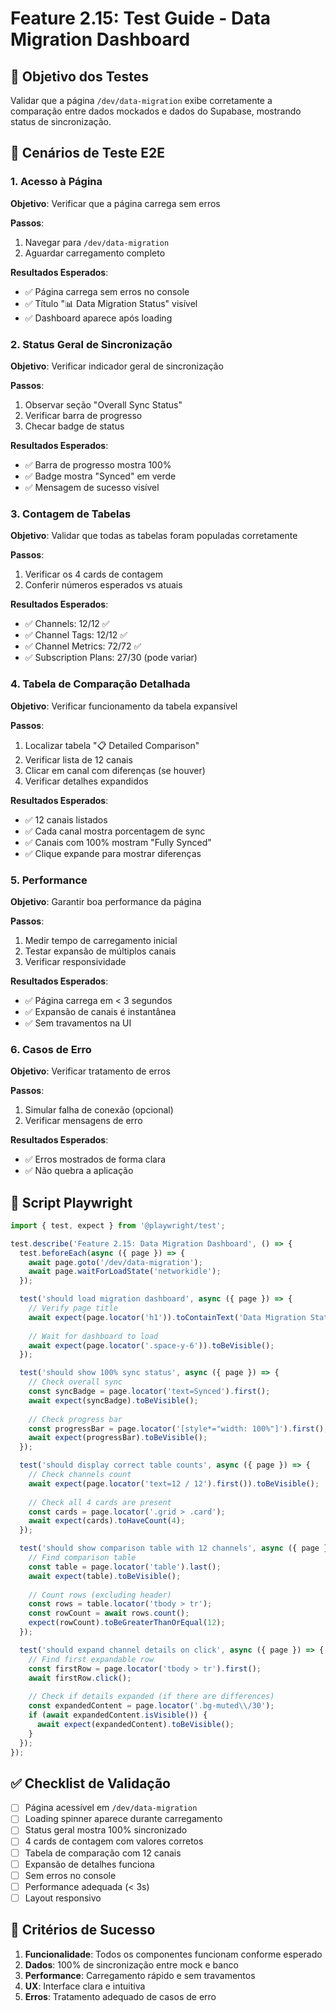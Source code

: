 # Feature 2.15: Test Guide - Data Migration Dashboard

## 🎯 Objetivo dos Testes
Validar que a página `/dev/data-migration` exibe corretamente a comparação entre dados mockados e dados do Supabase, mostrando status de sincronização.

## 🧪 Cenários de Teste E2E

### 1. Acesso à Página
**Objetivo**: Verificar que a página carrega sem erros

**Passos**:
1. Navegar para `/dev/data-migration`
2. Aguardar carregamento completo

**Resultados Esperados**:
- ✅ Página carrega sem erros no console
- ✅ Título "📊 Data Migration Status" visível
- ✅ Dashboard aparece após loading

### 2. Status Geral de Sincronização
**Objetivo**: Verificar indicador geral de sincronização

**Passos**:
1. Observar seção "Overall Sync Status"
2. Verificar barra de progresso
3. Checar badge de status

**Resultados Esperados**:
- ✅ Barra de progresso mostra 100%
- ✅ Badge mostra "Synced" em verde
- ✅ Mensagem de sucesso visível

### 3. Contagem de Tabelas
**Objetivo**: Validar que todas as tabelas foram populadas corretamente

**Passos**:
1. Verificar os 4 cards de contagem
2. Conferir números esperados vs atuais

**Resultados Esperados**:
- ✅ Channels: 12/12 ✅
- ✅ Channel Tags: 12/12 ✅
- ✅ Channel Metrics: 72/72 ✅
- ✅ Subscription Plans: 27/30 (pode variar)

### 4. Tabela de Comparação Detalhada
**Objetivo**: Verificar funcionamento da tabela expansível

**Passos**:
1. Localizar tabela "📋 Detailed Comparison"
2. Verificar lista de 12 canais
3. Clicar em canal com diferenças (se houver)
4. Verificar detalhes expandidos

**Resultados Esperados**:
- ✅ 12 canais listados
- ✅ Cada canal mostra porcentagem de sync
- ✅ Canais com 100% mostram "Fully Synced"
- ✅ Clique expande para mostrar diferenças

### 5. Performance
**Objetivo**: Garantir boa performance da página

**Passos**:
1. Medir tempo de carregamento inicial
2. Testar expansão de múltiplos canais
3. Verificar responsividade

**Resultados Esperados**:
- ✅ Página carrega em < 3 segundos
- ✅ Expansão de canais é instantânea
- ✅ Sem travamentos na UI

### 6. Casos de Erro
**Objetivo**: Verificar tratamento de erros

**Passos**:
1. Simular falha de conexão (opcional)
2. Verificar mensagens de erro

**Resultados Esperados**:
- ✅ Erros mostrados de forma clara
- ✅ Não quebra a aplicação

## 📝 Script Playwright

```typescript
import { test, expect } from '@playwright/test';

test.describe('Feature 2.15: Data Migration Dashboard', () => {
  test.beforeEach(async ({ page }) => {
    await page.goto('/dev/data-migration');
    await page.waitForLoadState('networkidle');
  });

  test('should load migration dashboard', async ({ page }) => {
    // Verify page title
    await expect(page.locator('h1')).toContainText('Data Migration Status');
    
    // Wait for dashboard to load
    await expect(page.locator('.space-y-6')).toBeVisible();
  });

  test('should show 100% sync status', async ({ page }) => {
    // Check overall sync
    const syncBadge = page.locator('text=Synced').first();
    await expect(syncBadge).toBeVisible();
    
    // Check progress bar
    const progressBar = page.locator('[style*="width: 100%"]').first();
    await expect(progressBar).toBeVisible();
  });

  test('should display correct table counts', async ({ page }) => {
    // Check channels count
    await expect(page.locator('text=12 / 12').first()).toBeVisible();
    
    // Check all 4 cards are present
    const cards = page.locator('.grid > .card');
    await expect(cards).toHaveCount(4);
  });

  test('should show comparison table with 12 channels', async ({ page }) => {
    // Find comparison table
    const table = page.locator('table').last();
    await expect(table).toBeVisible();
    
    // Count rows (excluding header)
    const rows = table.locator('tbody > tr');
    const rowCount = await rows.count();
    expect(rowCount).toBeGreaterThanOrEqual(12);
  });

  test('should expand channel details on click', async ({ page }) => {
    // Find first expandable row
    const firstRow = page.locator('tbody > tr').first();
    await firstRow.click();
    
    // Check if details expanded (if there are differences)
    const expandedContent = page.locator('.bg-muted\\/30');
    if (await expandedContent.isVisible()) {
      await expect(expandedContent).toBeVisible();
    }
  });
});
```

## ✅ Checklist de Validação

- [ ] Página acessível em `/dev/data-migration`
- [ ] Loading spinner aparece durante carregamento
- [ ] Status geral mostra 100% sincronizado
- [ ] 4 cards de contagem com valores corretos
- [ ] Tabela de comparação com 12 canais
- [ ] Expansão de detalhes funciona
- [ ] Sem erros no console
- [ ] Performance adequada (< 3s)
- [ ] Layout responsivo

## 🎯 Critérios de Sucesso

1. **Funcionalidade**: Todos os componentes funcionam conforme esperado
2. **Dados**: 100% de sincronização entre mock e banco
3. **Performance**: Carregamento rápido e sem travamentos
4. **UX**: Interface clara e intuitiva
5. **Erros**: Tratamento adequado de casos de erro